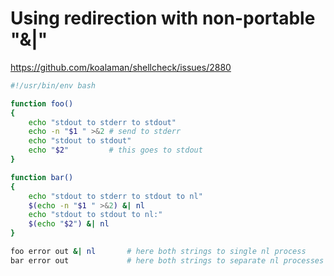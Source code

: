 # Using redirection with non-portable "&|"

https://github.com/koalaman/shellcheck/issues/2880

```bash
#!/usr/bin/env bash

function foo()
{
    echo "stdout to stderr to stdout"
	echo -n "$1 " >&2 # send to stderr
    echo "stdout to stdout"
	echo "$2"         # this goes to stdout
}

function bar()
{
    echo "stdout to stderr to stdout to nl"
    $(echo -n "$1 " >&2) &| nl
    echo "stdout to stdout to nl:"
	$(echo "$2") &| nl
}

foo error out &| nl       # here both strings to single nl process
bar error out             # here both strings to separate nl processes
```
